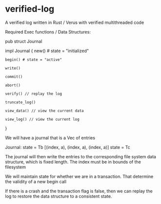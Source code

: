 # verified-log
A verified log written in Rust / Verus with verified multithreaded code


Required Exec functions / Data Structures:

pub struct Journal

impl<T> Journal<T> {
    new() # state = "initialized" 

    begin() # state = "active" 

    write()

    commit()

    abort()

    verify() // replay the log

    truncate_log()

    view_data() // view the current data

    view_log() // view the current log
}


We will have a journal that is a Vec of entries

Journal: state = Tb [(index, a), (index, a), (index, a)] state = Tc 

The journal will then write the entries to the corresponding file system data structure, which is fixed length. The index must be in bounds of the filesystem

We will maintain state for whether we are in a transaction. That determine the validity of a new begin call 

If there is a crash and the transaction flag is false, then we can replay the log to restore the data structure to a consistent state.